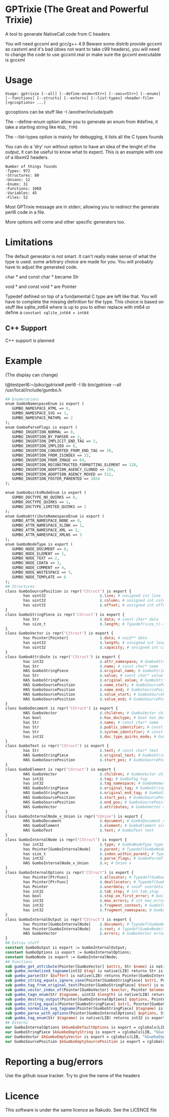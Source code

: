 # GPTrixie (The Great and Powerful Trixie)

A tool to generate NativeCall code from C headers

You will need gccxml and gcc/g++ 4.9
Beware some distrib provide gccxml as castxml and it's bad (does not want to take c99 headers), you will need to change the code to use gccxml.real
or make sure the gccxml executable is gccxml

# Usage

`Usage:
gptrixie [--all] [--define-enum=<Str>] [--ooc=<Str>] [--enums] [--functions] [--structs] [--externs] [--list-types] <header-file> [<gccoptions> ...]
`

gccoptions can be stuff like -I /another/include/path

The --define-enum option allow you to generate an enum from #define, it take a starting string like `MSQL_TYPE`

The --list-types option is mainly for debugging, it lists all the C types founds

You can do a 'dry' run without option to have an idea of the lenght of the output, it can be useful
to know what to expect. This is an example with one of a libxml2 headers.

```
Number of things founds
-Types: 972
-Structures: 80
-Unions: 12
-Enums: 31
-Functions: 1068
-Variables: 45
-Files: 52
```

Most GPTrixie message are in stderr, allowing you to redirect the generate perl6 code in a file.

More options will come and other specific generators too.

# Limitations

The default generator is not smart. It can't really make sense of what the type is used. some arbitrary
choice are made for you. You will probably have to adjust the generated code.

char * and const char * became Str

void * and const void * are Pointer

Typedef defined on top of a fundamental C type are left like that. You will have to complete the missing
definition for the type. This choice is based on stuff like sqlite_int64 where is up to you to either
replace with int64 or define a `constant sqlite_int64 = int64`


## C++ Support

C++ support is planned

# Example

(The display can change)

 t@testperl6:~/piko/gptrixie# perl6  -I lib bin/gptrixie --all /usr/local/include/gumbo.h
 

```perl
## Enumerations
enum GumboNamespaceEnum is export (
   GUMBO_NAMESPACE_HTML => 0,
   GUMBO_NAMESPACE_SVG => 1,
   GUMBO_NAMESPACE_MATHML => 2
);
enum GumboParseFlags is export (
   GUMBO_INSERTION_NORMAL => 0,
   GUMBO_INSERTION_BY_PARSER => 1,
   GUMBO_INSERTION_IMPLICIT_END_TAG => 2,
   GUMBO_INSERTION_IMPLIED => 8,
   GUMBO_INSERTION_CONVERTED_FROM_END_TAG => 16,
   GUMBO_INSERTION_FROM_ISINDEX => 32,
   GUMBO_INSERTION_FROM_IMAGE => 64,
   GUMBO_INSERTION_RECONSTRUCTED_FORMATTING_ELEMENT => 128,
   GUMBO_INSERTION_ADOPTION_AGENCY_CLONED => 256,
   GUMBO_INSERTION_ADOPTION_AGENCY_MOVED => 512,
   GUMBO_INSERTION_FOSTER_PARENTED => 1024
);

enum GumboQuirksModeEnum is export (
   GUMBO_DOCTYPE_NO_QUIRKS => 0,
   GUMBO_DOCTYPE_QUIRKS => 1,
   GUMBO_DOCTYPE_LIMITED_QUIRKS => 2
);
enum GumboAttributeNamespaceEnum is export (
   GUMBO_ATTR_NAMESPACE_NONE => 0,
   GUMBO_ATTR_NAMESPACE_XLINK => 1,
   GUMBO_ATTR_NAMESPACE_XML => 2,
   GUMBO_ATTR_NAMESPACE_XMLNS => 3
);
enum GumboNodeType is export (
   GUMBO_NODE_DOCUMENT => 0,
   GUMBO_NODE_ELEMENT => 1,
   GUMBO_NODE_TEXT => 2,
   GUMBO_NODE_CDATA => 3,
   GUMBO_NODE_COMMENT => 4,
   GUMBO_NODE_WHITESPACE => 5,
   GUMBO_NODE_TEMPLATE => 6
);
## Structures
class GumboSourcePosition is repr('CStruct') is export {
        has uint32                        $.line; # unsigned int line
        has uint32                        $.column; # unsigned int column
        has uint32                        $.offset; # unsigned int offset
}
class GumboStringPiece is repr('CStruct') is export {
        has Str                           $.data; # const char* data
        has size_t                        $.length; # Typedef(size_t)->|unsigned int| length
}
class GumboVector is repr('CStruct') is export {
        has Pointer[Pointer]              $.data; # void** data
        has uint32                        $.length; # unsigned int length
        has uint32                        $.capacity; # unsigned int capacity
}
class GumboAttribute is repr('CStruct') is export {
        has int32                         $.attr_namespace; # GumboAttributeNamespaceEnum attr_namespace
        has Str                           $.name; # const char* name
        HAS GumboStringPiece              $.original_name; # GumboStringPiece original_name
        has Str                           $.value; # const char* value
        HAS GumboStringPiece              $.original_value; # GumboStringPiece original_value
        HAS GumboSourcePosition           $.name_start; # GumboSourcePosition name_start
        HAS GumboSourcePosition           $.name_end; # GumboSourcePosition name_end
        HAS GumboSourcePosition           $.value_start; # GumboSourcePosition value_start
        HAS GumboSourcePosition           $.value_end; # GumboSourcePosition value_end
}
class GumboDocument is repr('CStruct') is export {
        HAS GumboVector                   $.children; # GumboVector children
        has bool                          $.has_doctype; # bool has_doctype
        has Str                           $.name; # const char* name
        has Str                           $.public_identifier; # const char* public_identifier
        has Str                           $.system_identifier; # const char* system_identifier
        has int32                         $.doc_type_quirks_mode; # GumboQuirksModeEnum doc_type_quirks_mode
}
class GumboText is repr('CStruct') is export {
        has Str                           $.text; # const char* text
        HAS GumboStringPiece              $.original_text; # GumboStringPiece original_text
        HAS GumboSourcePosition           $.start_pos; # GumboSourcePosition start_pos
}
class GumboElement is repr('CStruct') is export {
        HAS GumboVector                   $.children; # GumboVector children
        has int32                         $.tag; # GumboTag tag
        has int32                         $.tag_namespace; # GumboNamespaceEnum tag_namespace
        HAS GumboStringPiece              $.original_tag; # GumboStringPiece original_tag
        HAS GumboStringPiece              $.original_end_tag; # GumboStringPiece original_end_tag
        HAS GumboSourcePosition           $.start_pos; # GumboSourcePosition start_pos
        HAS GumboSourcePosition           $.end_pos; # GumboSourcePosition end_pos
        HAS GumboVector                   $.attributes; # GumboVector attributes
}
class GumboInternalNode_v_Union is repr('CUnion') is export {
        HAS GumboDocument                 $.document; # GumboDocument document
        HAS GumboElement                  $.element; # GumboElement element
        HAS GumboText                     $.text; # GumboText text
}
class GumboInternalNode is repr('CStruct') is export {
        has int32                         $.type; # GumboNodeType type
        has Pointer[GumboInternalNode]    $.parent; # Typedef(GumboNode)->|GumboInternalNode|* parent
        has size_t                        $.index_within_parent; # Typedef(size_t)->|unsigned int| index_within_parent
        has int32                         $.parse_flags; # GumboParseFlags parse_flags
        HAS GumboInternalNode_v_Union     $.v; # Union v
}
class GumboInternalOptions is repr('CStruct') is export {
        has Pointer[PtrFunc]              $.allocator; # Typedef(GumboAllocatorFunction)->|PtrFunc*| allocator
        has Pointer[PtrFunc]              $.deallocator; # Typedef(GumboDeallocatorFunction)->|PtrFunc*| deallocator
        has Pointer                       $.userdata; # void* userdata
        has int32                         $.tab_stop; # int tab_stop
        has bool                          $.stop_on_first_error; # bool stop_on_first_error
        has int32                         $.max_errors; # int max_errors
        has int32                         $.fragment_context; # GumboTag fragment_context
        has int32                         $.fragment_namespace; # GumboNamespaceEnum fragment_namespace
}
class GumboInternalOutput is repr('CStruct') is export {
        has Pointer[GumboInternalNode]    $.document; # Typedef(GumboNode)->|GumboInternalNode|* document
        has Pointer[GumboInternalNode]    $.root; # Typedef(GumboNode)->|GumboInternalNode|* root
        HAS GumboVector                   $.errors; # GumboVector errors
}
## Extras stuff
constant GumboOutput is export := GumboInternalOutput;
constant GumboOptions is export := GumboInternalOptions;
constant GumboNode is export := GumboInternalNode;
## Functions
sub gumbo_get_attribute(Pointer[GumboVector] $attrs, Str $name) is native(LIB) returns Pointer[GumboAttribute] is export { * }
sub gumbo_normalized_tagname(int32 $tag) is native(LIB) returns Str is export { * }
sub gumbo_parse(Str $buffer) is native(LIB) returns Pointer[GumboInternalOutput] is export { * }
sub gumbo_string_equals_ignore_case(Pointer[GumboStringPiece] $str1, Pointer[GumboStringPiece] $str2) is native(LIB) returns bool is export { * }
sub gumbo_tag_from_original_text(Pointer[GumboStringPiece] $text) is native(LIB)  is export { * }
sub gumbo_vector_index_of(Pointer[GumboVector] $vector, Pointer $element) is native(LIB) returns int32 is export { * }
sub gumbo_tagn_enum(Str $tagname, uint32 $length) is native(LIB) returns int32 is export { * }
sub gumbo_destroy_output(Pointer[GumboInternalOptions] $options, Pointer[GumboInternalOutput] $output) is native(LIB)  is export { * }
sub gumbo_string_equals(Pointer[GumboStringPiece] $str1, Pointer[GumboStringPiece] $str2) is native(LIB) returns bool is export { * }
sub gumbo_normalize_svg_tagname(Pointer[GumboStringPiece] $tagname) is native(LIB) returns Str is export { * }
sub gumbo_parse_with_options(Pointer[GumboInternalOptions] $options, Str $buffer, size_t $buffer_length) is native(LIB) returns Pointer[GumboInternalOutput] is export { * }
sub gumbo_tag_enum(Str $tagname) is native(LIB) returns int32 is export { * }
## Externs
our GumboInternalOptions $kGumboDefaultOptions is export = cglobals(LIB, "kGumboDefaultOptions", GumboInternalOptions);
our GumboStringPiece $kGumboEmptyString is export = cglobals(LIB, "kGumboEmptyString", GumboStringPiece);
our GumboVector $kGumboEmptyVector is export = cglobals(LIB, "kGumboEmptyVector", GumboVector);
our GumboSourcePosition $kGumboEmptySourcePosition is export = cglobals(LIB, "kGumboEmptySourcePosition", GumboSourcePosition);

```

# Reporting a bug/errors

Use the github issue tracker. Try to give the name of the headers


# Licence

This software is under the same licence as Rakudo. See the LICENCE file
